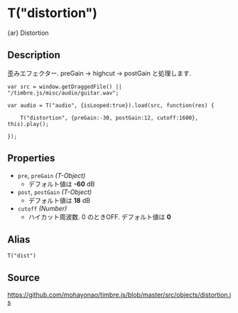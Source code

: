 T("distortion")
=============
{ar} Distortion

## Description ##
歪みエフェクター. preGain -> highcut -> postGain と処理します.

```timbre
var src = window.getDraggedFile() || "/timbre.js/misc/audio/guitar.wav";

var audio = T("audio", {isLooped:true}).load(src, function(res) {
    
    T("distortion", {preGain:-30, postGain:12, cutoff:1600}, this).play();

});
```

## Properties ##
- `pre`, `preGain` _(T-Object)_
  - デフォルト値は **-60** dB
- `post`, `postGain` _(T-Object)_
  - デフォルト値は **18** dB
- `cutoff` _(Number)_
  - ハイカット周波数. 0 のときOFF. デフォルト値は **0**
  
## Alias ##
`T("dist")`

## Source ##
https://github.com/mohayonao/timbre.js/blob/master/src/objects/distortion.js
